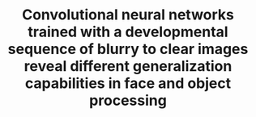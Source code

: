 ---
# Determines which paper appears first (lowest number (0) appears first)
sequence_id: 15

# Paper title
title: Convolutional neural networks trained with a developmental sequence of blurry to clear images reveal different generalization capabilities in face and object processing

# Paper authors
authors: Jang, Hojin*; Tong, Frank

# Link to the paper's pdf (place in the `assets/pdf/papers` directory)
paper: 15.pdf

# Link to the paper's pdf (place in the `assets/pdf/papers` directory)
poster: 15.pdf
---